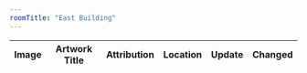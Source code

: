 ```yaml
---
roomTitle: "East Building"
---
```


<table id="artTable">
	<thead>
	    <tr>
	      <th scope="col">Image</th>
	      <th scope="col">Artwork Title</th>
	      <th scope="col">Attribution</th>
	      <th scope="col">Location</th>
	      <th scope="col">Update</th>
	      <th scope="col">Changed</th>
	    </tr>
  	</thead>
  	<tbody></tbody>
</table>

<style>
#artTable tbody td img {width:50px; dispay:none;}
</style>

<script>
$(document).ready(function(){
	$.getJSON('https://jacobmgreer.github.io/Same-Old-Same-Old/art_change.json', 
		function(data) {for (record in data) {
			$("#artTable tbody").append(
				"<tr> \
				    <td height=\"100\"><img src=\"" + data[record].imagepath + " onload=\"this.style.display=''\"/></td> \
					<td><a href=\"https://www.nga.gov" + data[record].url + "\">" + data[record].title + "</a></td> \
					<td>" + data[record].attribution + "</td> \
					<td>" + data[record].roomTitle + "</td> \
					<td>" + data[record].Status + "</td> \
					<td>" + data[record].datechange + "</td> \
			    </tr>");}})})
</script>